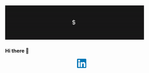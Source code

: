 ![me](https://raw.githubusercontent.com/Rajdeep-G/Rajdeep-G/main/icon/header.gif)
### Hi there 👋
<p align='center'>
<a href="https://www.linkedin.com/in/rajdeep-ghosh-b518bb1b1/"><img height="30" src="https://raw.githubusercontent.com/Rajdeep-G/Rajdeep-G/main/icon/1.png"></a>&nbsp;&nbsp;
</p>

<!--
**Rajdeep-G/Rajdeep-G** is a ✨ _special_ ✨ repository because its `README.md` (this file) appears on your GitHub profile.

Here are some ideas to get you started:

- 🔭 I’m currently working on ...
- 🌱 I’m currently learning ...
- 👯 I’m looking to collaborate on ...
- 🤔 I’m looking for help with ...
- 💬 Ask me about ...
- 📫 How to reach me: ...
- 😄 Pronouns: ...
- ⚡ Fun fact: ...
-->

